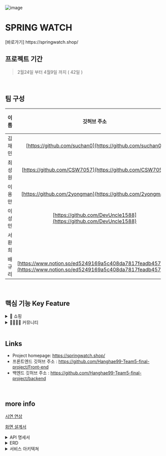 <!-- 서비스 간략설명  -->

![image](https://user-images.githubusercontent.com/95603520/162253758-2ef642bd-d30b-4133-af81-364bfe194cd2.png)

<h1 align="left"> SPRING WATCH<br/></h1>
[바로가기] https://springwatch.shop/


## 프로젝트 기간
>2월24일 부터 4월9일 까지 ( 42일 )
<br>

## 팀 구성
| 이름     | 깃허브 주소                                                | 포지션     |
|:--------:|:----------------------------------------------------------:|:-----------:|
| 김재민 | [https://github.com/suchan0](https://github.com/suchan0)                     | 프론트     |
| 최성원 | [https://github.com/CSW7057](https://github.com/CSW7057)                     | 백엔드     |
| 이용만 | [https://github.com/2yongman](https://github.com/2yongman)                     | 백엔드     |
| 이성민 | [https://github.com/DevUncle1588](https://github.com/DevUncle1588)                     | 백엔드     |
| 서환희 | []()                     | 디자인     |
| 배규리 | [https://www.notion.so/ed5249169a5c408da7817feadb457e12](https://www.notion.so/ed5249169a5c408da7817feadb457e12)                     | 디자인     |


<br>

## 핵심 기능 Key Feature

<details>
<summary>🛒 쇼핑</summary>
<div markdown="1">
 <br>
⌚ 가성비 좋은 시계
 
   꼭 명품시계가 아니더라도 고객의 취향과 멋 가성비 좋은 가격으로 구매할 수 있어요.
</div>
</details>

<details>
<summary>👨‍👨‍👧‍👦 커뮤니티</summary>
<div markdown="1">
<br>
😎나의 시계 스타일 방법 공유

옷, 신발, 모자 등 다양한 패션 아이템 스타일을 다양하게 꾸미고 공유가 되지만 시계 스타일 공유하는 곳은 많지 않기 때문에 나만의 시계 스타일을 공유할 수 있습니다.
</div>
</details>

<br>

## Links

- Project homepage: https://springwatch.shop/
- 프론트엔드 깃허브 주소 : https://github.com/Hanghae99-Team5-final-project/Front-end
- 백엔드 깃허브 주소 : https://github.com/Hanghae99-Team5-final-project/backend

<br>

## more info

[시연 연상](https://www.youtube.com/watch?v=BCv1n2lVHoI&t=1s)

[화면 설계서](https://www.figma.com/file/ZOHbhiIBx8DVEhK9orLFs4/spring-watch?node-id=6%3A5)

<details>
<summary>API 명세서</summary>
<div markdown="1">
https://www.notion.so/5-API-d2ec887d838c43debb1d2cfca915c196
</div>
</details>

<details>
<summary>ERD</summary>
<div markdown="1">
 
![항해99 실전 프로젝트 5조 데이터베이스 ERD](https://user-images.githubusercontent.com/95603520/162182028-edb976a6-ddd2-43d5-9446-03d1bc239166.png)
 
</div>
</details>


<!-- 아키텍쳐  -->
<details>
<summary>서비스 아키텍쳐</summary>
<div markdown="1">

![image](https://user-images.githubusercontent.com/95603520/162248377-bcdd126e-8d6a-469d-8bd1-1911db650a10.png)

</div>
</details>
